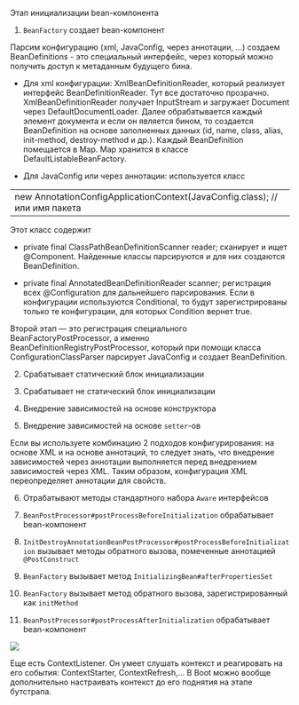 
Этап инициализации bean-компонента
1. `BeanFactory` создает bean-компонент

Парсим конфигурацию (xml, JavaConfig, через аннотации, …) создаем BeanDefinitions - это специальный интерфейс, через который можно получить доступ к метаданным будущего бина.

- Для xml конфигурации: XmlBeanDefinitionReader, который реализует интерфейс BeanDefinitionReader. Тут все достаточно прозрачно. XmlBeanDefinitionReader получает InputStream и загружает Document через DefaultDocumentLoader. Далее обрабатывается каждый элемент документа и если он является бином, то создается BeanDefinition на основе заполненных данных (id, name, class, alias, init-method, destroy-method и др.). Каждый BeanDefinition помещается в Map. Map хранится в классе DefaultListableBeanFactory.
    
- Для JavaConfig или через аннотации: используется класс
    

|   |
|---|
|new AnnotationConfigApplicationContext(JavaConfig.class); // или имя пакета|

Этот класс содержит

- private final ClassPathBeanDefinitionScanner reader; сканирует и ищет @Component. Найденные классы парсируются и для них создаются BeanDefinition.
    
- private final AnnotatedBeanDefinitionReader scanner; регистрация всех @Configuration для дальнейшего парсирования. Если в конфигурации используются Conditional, то будут зарегистрированы только те конфигурации, для которых Condition вернет true. 
    

  

Второй этап — это регистрация специального BeanFactoryPostProcessor, а именно BeanDefinitionRegistryPostProcessor, который при помощи класса ConfigurationClassParser парсирует JavaConfig и создает BeanDefinition.

2. Срабатывает статический блок инициализации
    
3. Срабатывает не статический блок инициализации
    
4. Внедрение зависимостей на основе конструктора
    
5. Внедрение зависимостей на основе `setter`-ов
    

Если вы используете комбинацию 2 подходов конфигурирования: на основе XML и на основе аннотаций, то следует знать, что внедрение зависимостей через аннотации выполняется перед внедрением зависимостей через XML. Таким образом, конфигурация XML переопределяет аннотации для свойств.

6. Отрабатывают методы стандартного набора `Aware` интерфейсов
    
7. `BeanPostProcessor#postProcessBeforeInitialization` обрабатывает bean-компонент
    
8. `InitDestroyAnnotationBeanPostProcessor#postProcessBeforeInitialization` вызывает методы обратного вызова, помеченные аннотацией `@PostConstruct`
    
9. `BeanFactory` вызывает метод `InitializingBean#afterPropertiesSet`
    
10. `BeanFactory` вызывает метод обратного вызова, зарегистрированный как `initMethod`
    
11. `BeanPostProcessor#postProcessAfterInitialization` обрабатывает bean-компонент
    
**![](https://lh7-rt.googleusercontent.com/docsz/AD_4nXch-NaiE6Z_sAlWCLHE-6VHmG244d6-A1xdGr1rIkOeSuErmsTTRjj-axfNxxrj5MQFlg5jd-9MxqEPbL5GYxjbXL2jwj7S4FB2Y2lBnY7sejVOsbaQKogCJsV2FXlLEChFfMdBAyaFbvnGV-L-ChMDH_j3?key=XMeQwLql_JMyD2k54CogZg)**

Еще есть ContextListener. Он умеет слушать контекст и реагировать на его события: ContextStarter, ContextRefresh,...
В Boot можно вообще дополнительно настраивать контекст до его поднятия на этапе бутстрапа.
